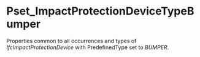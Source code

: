 # Pset_ImpactProtectionDeviceTypeBumper

Properties common to all occurrences and types of _IfcImpactProtectionDevice_ with PredefinedType set to _BUMPER_.
<!-- end of short definition -->

